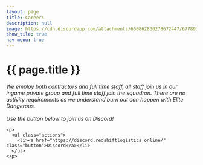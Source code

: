 ```yaml
---
layout: page
title: Careers
description: null
image: https://cdn.discordapp.com/attachments/650862830278672447/677893674058776595/khaotix-cmdr.png
show_tile: true
nav-menu: true
---
```


<div id="main">
  <div class="inner">
    <h1>
      {{ page.title }}
    </h1>
    <p><i>
      We employ both contractors and full time staff, all staff join us in our ingame private group and full time staff join the squadron. There are no activity requirements as we understand burn out can happen with Elite Dangerous.<br><br>
      Use the button below to join us on Discord!
    </i></p>

    <p>
      <ul class="actions">
        <li><a href="https://discord.redshiftlogistics.online/" class="button">Discord</a></li>
      </ul>
    </p>

  </div>
</div>
